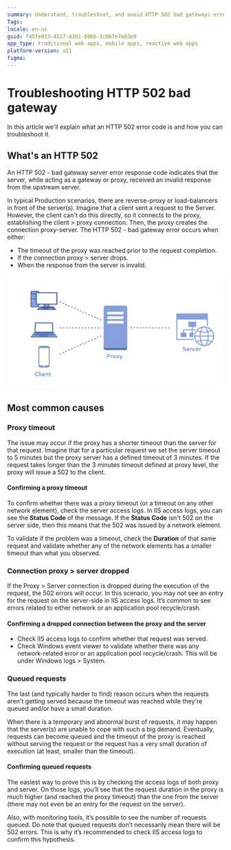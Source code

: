 ```yaml
---
summary: Understand, troubleshoot, and avoid HTTP 502 bad gateways errors on your OutSystems applications.
Tags: 
locale: en-us
guid: f45fe813-4517-4381-896b-1c06fe7e03e0
app_type: traditional web apps, mobile apps, reactive web apps
platform-version: o11
figma:
---
```


# Troubleshooting HTTP 502 bad gateway 

In this article we'll explain what an HTTP 502 error code is and how you can troubleshoot it.

## What's an HTTP 502

An HTTP 502 - bad gateway server error response code indicates that the server, while acting as a gateway or proxy, received an invalid response from the upstream server.

In typical Production scenarios, there are reverse-proxy or load-balancers in front of the server(s). 
Imagine that a client sent a request to the Server. However, the client can't do this directly, so it connects to the proxy, establishing the client > proxy connection. 
Then, the proxy creates the connection proxy-server. The HTTP 502 - bad gateway error occurs when either:

* The timeout of the proxy was reached prior to the request completion.
* If the connection proxy > server drops.
* When the response from the server is invalid.

![Client-server communications managed by a proxy](images/troubleshoot-502.png)

## Most common causes

### Proxy timeout

The issue may occur if the proxy has a shorter timeout than the server for that request. Imagine that for a particular request we set the server timeout to 5 minutes but the proxy server has a defined timeout of 3 minutes. If the request takes longer than the 3 minutes timeout defined at proxy level,  the proxy will issue a 502 to the client.

#### Confirming a proxy timeout

To confirm whether there was a proxy timeout (or a timeout on any other network element), check the server access logs. In IIS access logs, you can see the **Status Code** of the message. If the **Status Code** isn't 502 on the server side, then this means that the 502 was issued by a network element.

To validate if the problem was a timeout, check the **Duration** of that same request and validate whether any of the network elements has a smaller timeout than what you observed.

### Connection proxy > server dropped

If the Proxy > Server connection is dropped during the execution of the request, the 502 errors will occur. In this scenario, you may not see an entry for the request on the server-side in IIS access logs. It’s common to see errors related to either network or an application pool recycle/crash.

#### Confirming a dropped connection between the proxy and the server

* Check IIS access logs to confirm whether that request was served.
* Check Windows event viewer to validate whether there was any network-related error or an application pool recycle/crash. This will be under Windows logs > System.

### Queued requests

The last (and typically harder to find) reason occurs when the requests aren't getting served because the timeout was reached while they're queued and/or have a small duration.

When there is a temporary and abnormal burst of requests, it may happen that the server(s) are unable to cope with such a big demand. Eventually, requests can become queued and the timeout of the proxy is reached without serving the request or the request has a very small duration of execution (at least, smaller than the timeout).

#### Confirming queued requests

The easiest way to prove this is by checking the access logs of both proxy and server. On those logs, you’ll see that the request duration in the proxy is much higher (and reached the proxy timeout) than the one from the server (there may not even be an entry for the request on the server).

Also, with monitoring tools, it’s possible to see the number of requests queued. Do note that queued requests don’t necessarily mean there will be 502 errors. This is why it’s recommended to check IIS access logs to confirm this hypothesis.



